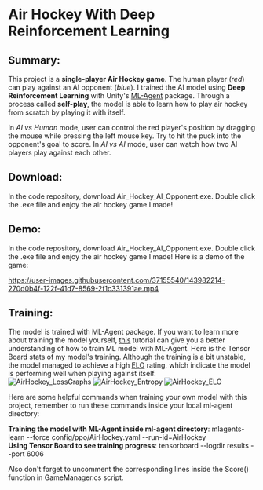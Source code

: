 # Air Hockey With Deep Reinforcement Learning

## Summary:
This project is a **single-player Air Hockey game**. The human player (*red*) can play against an AI opponent (*blue*). I trained the AI model using **Deep Reinforcement Learning** with Unity's [ML-Agent](https://github.com/Unity-Technologies/ml-agents/blob/release_18_docs/docs/Readme.md) package. Through a process called **self-play**, the model is able to learn how to play air hockey from scratch by playing it with itself. 

In *AI vs Human* mode, user can control the red player's position by dragging the mouse while pressing the left mouse key. Try to hit the puck into the opponent's goal to score. In *AI vs AI* mode, user can watch how two AI players play against each other. 

## Download:
In the code repository, download Air_Hockey_AI_Opponent.exe. Double click the .exe file and enjoy the air hockey game I made!

## Demo:
In the code repository, download Air_Hockey_AI_Opponent.exe. Double click the .exe file and enjoy the air hockey game I made! Here is a demo of the game:

https://user-images.githubusercontent.com/37155540/143982214-270d0b4f-122f-41d7-8569-2f1c331391ae.mp4

## Training:
The model is trained with ML-Agent package. If you want to learn more about training the model yourself, [this](https://github.com/Unity-Technologies/ml-agents/blob/release_18_docs/docs/Getting-Started.md) tutorial can give you a better understanding of how to train ML model with ML-Agent. Here is the Tensor Board stats of my model's training. Although the training is a bit unstable, the model managed to achieve a high [ELO](https://en.wikipedia.org/wiki/Elo_rating_system) rating, which indicate the model is performing well when playing against itself.  
![AirHockey_LossGraphs](https://user-images.githubusercontent.com/37155540/143984977-901d8c69-56b2-4b1b-99bc-e14d3ec66506.png)
![AirHockey_Entropy](https://user-images.githubusercontent.com/37155540/143984989-c9834f47-e4f8-4ca4-a138-ff59b7fcddec.png)
![AirHockey_ELO](https://user-images.githubusercontent.com/37155540/143984993-a37fa431-8881-4177-b1b9-4438297d26fd.png)


Here are some helpful commands when training your own model with this project, remember to run these commands inside your local ml-agent directory:  

**Training the model with ML-Agent inside ml-agent directory**: mlagents-learn --force config/ppo/AirHockey.yaml --run-id=AirHockey  
**Using Tensor Board to see training progress**: tensorboard --logdir results --port 6006   

Also don't forget to uncomment the corresponding lines inside the Score() function in GameManager.cs script.
